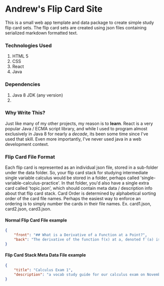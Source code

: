 # Andrew's Flip Card Site
This is a small web app template and data package to create simple study flip card sets.  The flip card sets are created using json files containing serialized markdown formatted text.

### Technologies Used
1. HTML 5
2. CSS
3. React
4. Java


### Dependencies
1. Java 8 JDK (any version)
2. 


### Why Write This?
Just like many of my other projects, my reason is to **learn**.  React is a very popular Java / ECMA script library, and while I used to program almost exclusively in Java 8 for nearly a *decade*, its been some time since I've used that skill.  Even more importantly, I've never used java in a web development context.


### Flip Card File Format
Each flip card is represented as an individual json file, stored in a sub-folder under the data folder.  So, your flip card stack for studying intermediate single variable calculus would be stored in a folder, perhaps called 'single-variable-calculus-practice'.  In that folder, you'd also have a single extra card called 'topic.json', which should contain meta data / description info about that flip card stack.  Card Order is determined by alphabetical sorting order of the card file names.  Perhaps the easiest way to enforce an ordering is to simply number the cards in their file names.  Ex. card1.json, card2.json, card3.json.

#### Normal Flip Card File example
```json
{
    "front": "## What is a Derivative of a Function at a Point?",
    "back": "The derivative of the function f(x) at a, denoted f`(a) is defined by f`(a) = lim[x -> a]((f(x) - f(a)) / (x - a)).  From Calculus Volume 1 By Herman and Strang, OpenStax, pg 220"
}
```


#### Flip Card Stack Meta Data File example
```json
{
    "title": "Calculus Exam 1",
    "description": "a vocab study guide for our calculus exam on November 3rd.  Includes material from chapters 1 through 4"
}
```